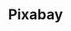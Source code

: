 ---
blog: https://pixabay.com/en/blog/
facebook: https://www.facebook.com/pixabay
googleplus: https://plus.google.com/+Pixabay
instagram: https://www.instagram.com/pixabay/
logohandle: pixabay
sort: pixabay
title: Pixabay
twitter: pixabay
website: https://pixabay.com/
wikipedia: https://en.wikipedia.org/wiki/Pixabay
---